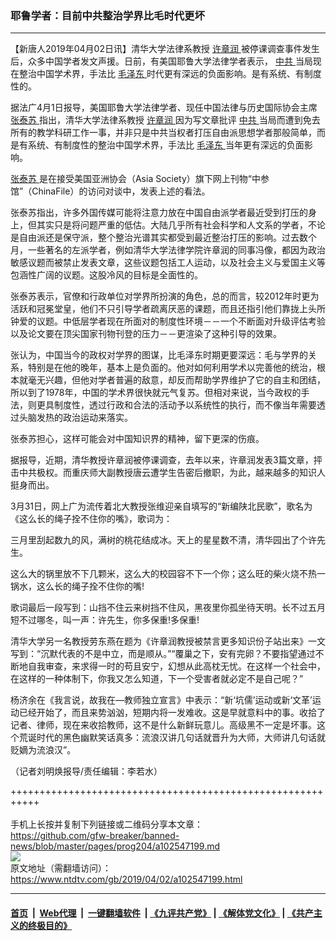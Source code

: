 ### 耶鲁学者：目前中共整治学界比毛时代更坏
------------------------

<div class="post_content" itemprop="articleBody">
 <p>
  【新唐人2019年04月02日讯】清华大学法律系教授
  <a href="https://www.ntdtv.com/gb/许章润.htm">
   许章润
  </a>
  被停课调查事件发生后，众多中国学者发文声援。日前，有美国耶鲁大学法律学者表示，
  <a href="https://www.ntdtv.com/gb/中共.htm">
   中共
  </a>
  当局现在整治中国学术界，手法比
  <a href="https://www.ntdtv.com/gb/毛泽东.htm">
   毛泽东
  </a>
  时代更有深远的负面影响。是有系统、有制度性的。
 </p>
 <p>
  据法广4月1日报导，美国耶鲁大学法律学者、现任中国法律与历史国际协会主席
  <a href="https://www.ntdtv.com/gb/张泰苏.htm">
   张泰苏
  </a>
  指出，清华大学法律系教授
  <a href="https://www.ntdtv.com/gb/许章润.htm">
   许章润
  </a>
  因为写文章批评
  <a href="https://www.ntdtv.com/gb/中共.htm">
   中共
  </a>
  当局而遭到免去所有的教学科研工作一事，并非只是中共当权者打压自由派思想学者那般简单，而是有系统、有制度性的整治中国学术界，手法比
  <a href="https://www.ntdtv.com/gb/毛泽东.htm">
   毛泽东
  </a>
  当年更有深远的负面影响。
 </p>
 <p>
  <a href="https://www.ntdtv.com/gb/张泰苏.htm">
   张泰苏
  </a>
  是在接受美国亚洲协会（Asia Society）旗下网上刊物“中参馆”（ChinaFile）的访问对谈中，发表上述的看法。
 </p>
 <p>
  张泰苏指出，许多外国传媒可能将注意力放在中国自由派学者最近受到打压的身上，但其实只是将问题严重的低估。大陆几乎所有社会科学和人文系的学者，不论是自由派还是保守派，整个整治光谱其实都受到最近整治打压的影响。过去数个月，一些著名的左派学者，例如清华大学法律学院许章润的同事冯像，都因为政治敏感议题而被禁止发表文章，这些议题包括工人运动，以及社会主义与爱国主义等包涵性广阔的议题。这股冷风的目标是全面性的。
 </p>
 <p>
  张泰苏表示，官僚和行政单位对学界所扮演的角色，总的而言，较2012年时更为活跃和冠冕堂皇，他们不只引导学者疏离厌恶的课题，而且还指引他们靠拢上头所钟爱的议题。中低层学者现在所面对的制度性环境－－一个不断面对升级评估考验以及论文要在顶尖国家刊物刊登的压力－－更渲染了这种引导的效果。
 </p>
 <p>
  张认为，中国当今的政权对学界的图谋，比毛泽东时期更要深远：毛与学界的关系，特别是在他的晚年，基本上是负面的。他对如何利用学术以完善他的统治，根本就毫无兴趣，但他对学者普遍的敌意，却反而帮助学界维护了它的自主和团结，所以到了1978年，中国的学术界很快就元气复苏。但相对来说，当今政权的手法，则更具制度性，透过行政和合法的活动予以系统性的执行，而不像当年需要透过头脑发热的政治运动来落实。
 </p>
 <p>
  张泰苏担心，这样可能会对中国知识界的精神，留下更深的伤痕。
 </p>
 <p>
  据报导，近期，清华教授许章润被停课调查，去年以来，许章润发表3篇文章，抨击中共极权。而重庆师大副教授唐云遭学生告密后撤职，为此，越来越多的知识人挺身而出。
 </p>
 <p>
  3月31日，网上广为流传着北大教授张维迎亲自填写的“新编陕北民歌”，歌名为《这么长的绳子拴不住你的嘴》，歌词为：
 </p>
 <p>
  三月里刮起数九的风，满树的桃花结成冰。天上的星星数不清，清华园出了个许先生。
 </p>
 <p>
  这么大的锅里放不下几颗米，这么大的校园容不下一个你；这么旺的柴火烧不热一锅水，这么长的绳子拴不住你的嘴!
 </p>
 <p>
  歌词最后一段写到：山挡不住云来树挡不住风，黑夜里你孤坐待天明。长不过五月短不过哪冬，叫一声：许先生，你多保重!多保重!
 </p>
 <p>
  清华大学另一名教授劳东燕在题为《许章润教授被禁言更多知识份子站出来》一文写到：“沉默代表的不是中立，而是顺从。”“覆巢之下，安有完卵？不要指望通过不断地自我审查，来求得一时的苟且安宁，幻想从此高枕无忧。在这样一个社会中，在这样的一种体制下，你我又怎么知道，下一个受害者就必定不是自己呢？”
 </p>
 <p>
  杨济余在《我言说，故我在—教师独立宣言》中表示：“新‘坑儒’运动或新‘文革’运动已经开始了，而且来势汹汹，短期内将一发难收。这是早就意料中的事。收拾了记者、律师，现在来收拾教师，这不是什么新鲜玩意儿。高级黑不一定是坏事。这个荒诞时代的黑色幽默笑话真多：流浪汉讲几句话就晋升为大师，大师讲几句话就贬嫡为流浪汉”。
 </p>
 <p>
  （记者刘明焕报导/责任编辑：李若水）
 </p>
 <div class="single_ad">
 </div>
</div>

+++++++++++++++++++++++++++++++++++++++++++++++++++++++++++<br/><br/>
手机上长按并复制下列链接或二维码分享本文章：<br/>
https://github.com/gfw-breaker/banned-news/blob/master/pages/prog204/a102547199.md <br/>
<a href='https://github.com/gfw-breaker/banned-news/blob/master/pages/prog204/a102547199.md'><img src='https://github.com/gfw-breaker/banned-news/blob/master/pages/prog204/a102547199.md.png'/></a> <br/>
原文地址（需翻墙访问）：https://www.ntdtv.com/gb/2019/04/02/a102547199.html


------------------------
#### [首页](https://github.com/gfw-breaker/banned-news/blob/master/README.md) &nbsp;|&nbsp; [Web代理](https://github.com/labour-camp/helloworld) &nbsp;|&nbsp; [一键翻墙软件](https://github.com/gfw-breaker/nogfw/blob/master/README.md) &nbsp;| [《九评共产党》](https://github.com/gfw-breaker/9ping.md/blob/master/README.md#九评之一评共产党是什么) | [《解体党文化》](https://github.com/gfw-breaker/jtdwh.md/blob/master/README.md) | [《共产主义的终极目的》](https://github.com/gfw-breaker/gczydzjmd.md/blob/master/README.md)

